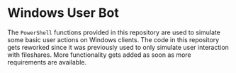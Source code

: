 # Windows User Bot

The `PowerShell` functions provided in this repository are used to simulate some basic user actions on Windows clients. The code in this repository gets reworked since it was previously used to only simulate user interaction with fileshares. More functionality gets added as soon as more requirements are available.